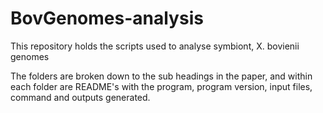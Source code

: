 # BovGenomes-analysis
This repository holds the scripts used to analyse symbiont, X. bovienii genomes


The folders are broken down to the sub headings in the paper, and within each folder are README's with the program, program version, input files, command and outputs generated. 

